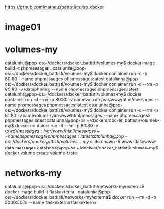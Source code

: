 https://github.com/matheusbattisti/curso_docker

# image01


# volumes-my
catalunha@pop-os:~/dockers/docker_battisti/volumes-my$ docker image build -t phpmessages .
catalunha@pop-os:~/dockers/docker_battisti/volumes-my$ docker container run -d -p 80:80 --name phpmessages phpmessages:latest
catalunha@pop-os:~/dockers/docker_battisti/volumes-my$ docker container run -d --rm -p 80:80 -v /dataphpmsg --name phpmessages phpmessages:latest
catalunha@pop-os:~/dockers/docker_battisti/volumes-my$ docker container run -d --rm -p 80:80 -v namevolume:/var/www/html/messages --name phpmessages phpmessages:latest
catalunha@pop-os:~/dockers/docker_battisti/volumes-my$ docker container run -d --rm -p 81:80 -v namevolume:/var/www/html/messages --name phpmessages2 phpmessages:latest
catalunha@pop-os:~/dockers/docker_battisti/volumes-my$ docker container run -d --rm -p 80:80 -v $(pwd)/messages:/var/www/html/messages --name phpmessages phpmessages:latest
catalunha@pop-os:~/dockers/docker_battisti/volumes-my$ sudo chown -R www-data:www-data messages
catalunha@pop-os:~/dockers/docker_battisti/volumes-my$ docker volume create volume-teste

# networks-my
catalunha@pop-os:~/dockers/docker_battisti/networks-my/externa$ docker image build -t flaskexterna .
catalunha@pop-os:~/dockers/docker_battisti/networks-my/externa$ docker run --rm -d -p 5000:5000 --name flaskexterna flaskexterna
